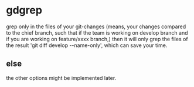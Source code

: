 # gdgrep

grep only in the files of your git-changes (means, your changes compared to the chief branch, such that if the team is working on develop branch and if you are working on feature/xxxx branch,) then it will only grep the files of the result 'git diff develop --name-only', which can save your time.


## else

the other options might be implemented later.
